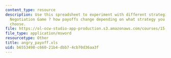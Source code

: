 ```yaml
---
content_type: resource
description: Use this spreadsheet to experiment with different strategies in the Angry
  Negotiation Game ? how payoffs change depending on what strategy you and your opponent
  choose.
file: https://ol-ocw-studio-app-production.s3.amazonaws.com/courses/15-040-game-theory-for-managers-spring-2004/b6553498c66021b4dbb74cb70d36aa3f_angry_payoff.xls
file_type: application/msword
resourcetype: Other
title: angry_payoff.xls
uid: b6553498-c660-21b4-dbb7-4cb70d36aa3f
---
```

